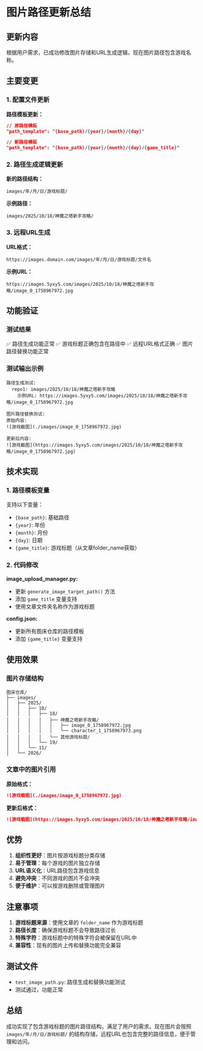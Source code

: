 # 图片路径更新总结

## 更新内容

根据用户需求，已成功修改图片存储和URL生成逻辑，现在图片路径包含游戏名称。

## 主要变更

### 1. 配置文件更新

**路径模板更新：**
```json
// 原路径模板
"path_template": "{base_path}/{year}/{month}/{day}"

// 新路径模板
"path_template": "{base_path}/{year}/{month}/{day}/{game_title}"
```

### 2. 路径生成逻辑更新

**新的路径结构：**
```
images/年/月/日/游戏标题/
```

**示例路径：**
```
images/2025/10/18/神魔之塔新手攻略/
```

### 3. 远程URL生成

**URL格式：**
```
https://images.domain.com/images/年/月/日/游戏标题/文件名
```

**示例URL：**
```
https://images.5yxy5.com/images/2025/10/18/神魔之塔新手攻略/image_0_1758967972.jpg
```

## 功能验证

### 测试结果

✅ 路径生成功能正常
✅ 游戏标题正确包含在路径中
✅ 远程URL格式正确
✅ 图片路径替换功能正常

### 测试输出示例

```
路径生成测试:
  repo1: images/2025/10/18/神魔之塔新手攻略
    示例URL: https://images.5yxy5.com/images/2025/10/18/神魔之塔新手攻略/image_0_1758967972.jpg

图片路径替换测试:
原始内容:
![游戏截图](./images/image_0_1758967972.jpg)

更新后内容:
![游戏截图](https://images.5yxy5.com/images/2025/10/18/神魔之塔新手攻略/image_0_1758967972.jpg)
```

## 技术实现

### 1. 路径模板变量

支持以下变量：
- `{base_path}`: 基础路径
- `{year}`: 年份
- `{month}`: 月份
- `{day}`: 日期
- `{game_title}`: 游戏标题（从文章folder_name获取）

### 2. 代码修改

**image_upload_manager.py:**
- 更新 `generate_image_target_path()` 方法
- 添加 `game_title` 变量支持
- 使用文章文件夹名称作为游戏标题

**config.json:**
- 更新所有图床仓库的路径模板
- 添加 `{game_title}` 变量支持

## 使用效果

### 图片存储结构

```
图床仓库/
├── images/
│   ├── 2025/
│   │   ├── 10/
│   │   │   ├── 18/
│   │   │   │   ├── 神魔之塔新手攻略/
│   │   │   │   │   ├── image_0_1758967972.jpg
│   │   │   │   │   └── character_1_1758967973.png
│   │   │   │   └── 其他游戏标题/
│   │   │   └── 19/
│   │   └── 11/
│   └── 2026/
```

### 文章中的图片引用

**原始格式：**
```markdown
![游戏截图](./images/image_0_1758967972.jpg)
```

**更新后格式：**
```markdown
![游戏截图](https://images.5yxy5.com/images/2025/10/18/神魔之塔新手攻略/image_0_1758967972.jpg)
```

## 优势

1. **组织性更好**：图片按游戏标题分类存储
2. **易于管理**：每个游戏的图片独立存储
3. **URL语义化**：URL路径包含游戏信息
4. **避免冲突**：不同游戏的图片不会冲突
5. **便于维护**：可以按游戏删除或管理图片

## 注意事项

1. **游戏标题来源**：使用文章的 `folder_name` 作为游戏标题
2. **路径长度**：确保游戏标题不会导致路径过长
3. **特殊字符**：游戏标题中的特殊字符会被保留在URL中
4. **兼容性**：现有的图片上传和替换功能完全兼容

## 测试文件

- `test_image_path.py`: 路径生成和替换功能测试
- 测试通过，功能正常

## 总结

成功实现了包含游戏标题的图片路径结构，满足了用户的需求。现在图片会按照 `images/年/月/日/游戏标题/` 的结构存储，远程URL也包含完整的路径信息，便于管理和访问。
